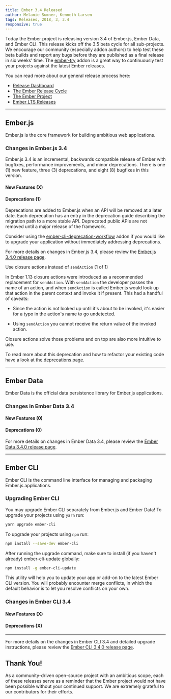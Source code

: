 ```yaml
---
title: Ember 3.4 Released
author: Melanie Sumner, Kenneth Larsen
tags: Releases, 2018, 3, 3.4
responsive: true
---
```


Today the Ember project is releasing version 3.4 of Ember.js, Ember Data, and Ember CLI. This release kicks off the 3.5 beta cycle for all sub-projects. We encourage our community (especially addon authors) to help test these beta builds and report any bugs before they are published as a final release in six weeks' time. The [ember-try](https://github.com/ember-cli/ember-try) addon is a great way to continuously test your projects against the latest Ember releases.

You can read more about our general release process here:

- [Release Dashboard](http://emberjs.com/builds/)
- [The Ember Release Cycle](http://emberjs.com/blog/2013/09/06/new-ember-release-process.html)
- [The Ember Project](http://emberjs.com/blog/2015/06/16/ember-project-at-2-0.html)
- [Ember LTS Releases](http://emberjs.com/blog/2016/02/25/announcing-embers-first-lts.html)

---

## Ember.js

Ember.js is the core framework for building ambitious web applications.

### Changes in Ember.js 3.4

Ember.js 3.4 is an incremental, backwards compatible release of Ember with bugfixes, performance improvements, and minor deprecations. There is one (1) new feature, three (3) deprecations, and eight (8) bugfixes in this version.

#### New Features (X)


#### Deprecations (1)

Deprecations are added to Ember.js when an API will be removed at a later date. Each deprecation has an entry in the deprecation guide describing the migration path to a more stable API. Deprecated public APIs are not removed until a major release of the framework.

Consider using the [ember-cli-deprecation-workflow](https://github.com/mixonic/ember-cli-deprecation-workflow) addon if you would like to upgrade your application without immediately addressing deprecations.


For more details on changes in Ember.js 3.4, please review the [Ember.js 3.4.0 release page](https://github.com/emberjs/ember.js/releases/tag/v3.4.0).


Use closure actions instead of `sendAction` (1 of 1)

In Ember 1.13 closure actions were introduced as a recommended replacement for `sendAction`. With `sendAction` the developer passes the name of an action, and when `sendAction` is called Ember.js would look up that action in the parent context and invoke it if present. This had a handful of caveats:

* Since the action is not looked up until it's about to be invoked, it's easier for a typo in the action's name to go undetected.

* Using `sendAction` you cannot receive the return value of the invoked action.

Closure actions solve those problems and on top are also more intuitive to use.

To read more about this deprecation and how to refactor your existing code have a look at [the deprecations page](https://emberjs.com/deprecations/v3.x#toc_ember-component-send-action).

---

## Ember Data

Ember Data is the official data persistence library for Ember.js applications.

### Changes in Ember Data 3.4


#### New Features (0)



#### Deprecations (0)



For more details on changes in Ember Data 3.4, please review the
[Ember Data 3.4.0 release page](https://github.com/emberjs/data/releases/tag/v3.4.0).

---

## Ember CLI

Ember CLI is the command line interface for managing and packaging Ember.js applications.

### Upgrading Ember CLI

You may upgrade Ember CLI separately from Ember.js and Ember Data! To upgrade your projects using `yarn` run:

```bash
yarn upgrade ember-cli
```

To upgrade your projects using `npm` run:

```bash
npm install --save-dev ember-cli
```

After running the upgrade command, make sure to install (if you haven't already) ember-cli-update globally:

```bash
npm install -g ember-cli-update
```

This utility will help you to update your app or add-on to the latest Ember CLI version. You will probably encounter merge conflicts, in which the default behavior is to let you resolve conflicts on your own.

### Changes in Ember CLI 3.4

#### New Features (X)


#### Deprecations (X)

---

For more details on the changes in Ember CLI 3.4 and detailed upgrade
instructions, please review the [Ember CLI  3.4.0 release page](https://github.com/ember-cli/ember-cli/releases/tag/v3.4.0).

## Thank You!

As a community-driven open-source project with an ambitious scope, each of these releases serve as a reminder that the Ember project would not have been possible without your continued support. We are extremely grateful to our contributors for their efforts.
